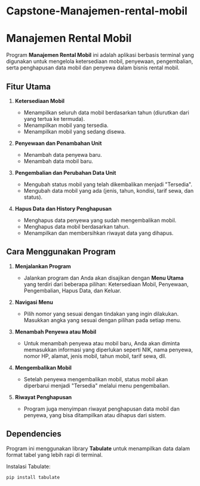 # Capstone-Manajemen-rental-mobil
# Manajemen Rental Mobil

Program **Manajemen Rental Mobil** ini adalah aplikasi berbasis terminal yang digunakan untuk mengelola ketersediaan mobil, penyewaan, pengembalian, serta penghapusan data mobil dan penyewa dalam bisnis rental mobil.

## Fitur Utama

1. **Ketersediaan Mobil**
   - Menampilkan seluruh data mobil berdasarkan tahun (diurutkan dari yang tertua ke termuda).
   - Menampilkan mobil yang tersedia.
   - Menampilkan mobil yang sedang disewa.

2. **Penyewaan dan Penambahan Unit**
   - Menambah data penyewa baru.
   - Menambah data mobil baru.

3. **Pengembalian dan Perubahan Data Unit**
   - Mengubah status mobil yang telah dikembalikan menjadi "Tersedia".
   - Mengubah data mobil yang ada (jenis, tahun, kondisi, tarif sewa, dan status).

4. **Hapus Data dan History Penghapusan**
   - Menghapus data penyewa yang sudah mengembalikan mobil.
   - Menghapus data mobil berdasarkan tahun.
   - Menampilkan dan membersihkan riwayat data yang dihapus.

## Cara Menggunakan Program

1. **Menjalankan Program**
   - Jalankan program dan Anda akan disajikan dengan **Menu Utama** yang terdiri dari beberapa pilihan: Ketersediaan Mobil, Penyewaan, Pengembalian, Hapus Data, dan Keluar.

2. **Navigasi Menu**
   - Pilih nomor yang sesuai dengan tindakan yang ingin dilakukan. Masukkan angka yang sesuai dengan pilihan pada setiap menu.

3. **Menambah Penyewa atau Mobil**
   - Untuk menambah penyewa atau mobil baru, Anda akan diminta memasukkan informasi yang diperlukan seperti NIK, nama penyewa, nomor HP, alamat, jenis mobil, tahun mobil, tarif sewa, dll.

4. **Mengembalikan Mobil**
   - Setelah penyewa mengembalikan mobil, status mobil akan diperbarui menjadi "Tersedia" melalui menu pengembalian.

5. **Riwayat Penghapusan**
   - Program juga menyimpan riwayat penghapusan data mobil dan penyewa, yang bisa ditampilkan atau dihapus dari sistem.

## Dependencies

Program ini menggunakan library **Tabulate** untuk menampilkan data dalam format tabel yang lebih rapi di terminal.

Instalasi Tabulate:
```bash
pip install tabulate
